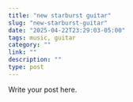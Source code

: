 ```yaml
---
title: "new starburst guitar"
slug: "new-starburst-guitar"
date: "2025-04-22T23:29:03-05:00"
tags: music, guitar
category: ""
link: ""
description: ""
type: post
---
```


Write your post here.
